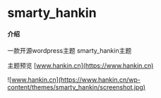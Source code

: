 # smarty_hankin

#### 介绍
一款开源wordpress主题 smarty_hankin主题

主题预览 [www.hankin.cn](https://www.hankin.cn)

![www.hankin.cn](https://www.hankin.cn/wp-content/themes/smarty_hankin/screenshot.jpg)